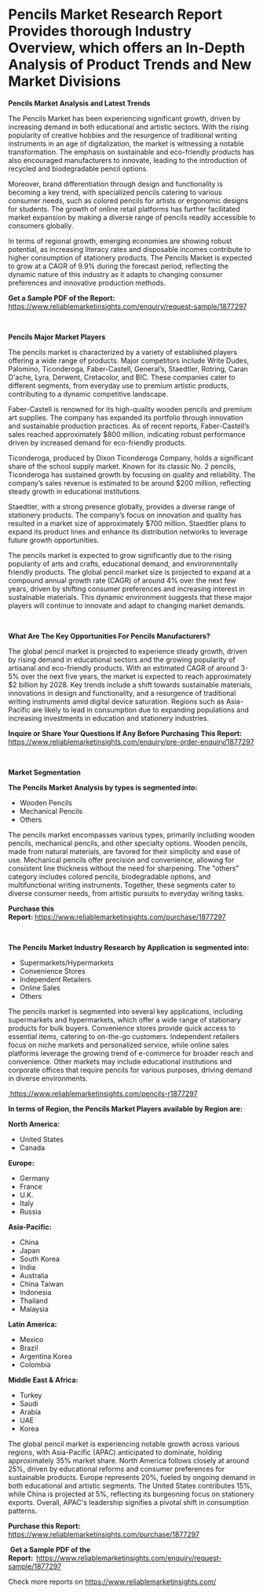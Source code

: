 <p><h1>Pencils Market Research Report Provides thorough Industry Overview, which offers an In-Depth Analysis of Product Trends and New Market Divisions</h1></p><p><strong>Pencils Market Analysis and Latest Trends</strong></p>
<p><p>The Pencils Market has been experiencing significant growth, driven by increasing demand in both educational and artistic sectors. With the rising popularity of creative hobbies and the resurgence of traditional writing instruments in an age of digitalization, the market is witnessing a notable transformation. The emphasis on sustainable and eco-friendly products has also encouraged manufacturers to innovate, leading to the introduction of recycled and biodegradable pencil options. </p><p>Moreover, brand differentiation through design and functionality is becoming a key trend, with specialized pencils catering to various consumer needs, such as colored pencils for artists or ergonomic designs for students. The growth of online retail platforms has further facilitated market expansion by making a diverse range of pencils readily accessible to consumers globally.</p><p>In terms of regional growth, emerging economies are showing robust potential, as increasing literacy rates and disposable incomes contribute to higher consumption of stationery products. The Pencils Market is expected to grow at a CAGR of 9.9% during the forecast period, reflecting the dynamic nature of this industry as it adapts to changing consumer preferences and innovative production methods.</p></p>
<p><strong>Get a Sample PDF of the Report:&nbsp;</strong> <a href="https://www.reliablemarketinsights.com/enquiry/request-sample/1877297?utm_campaign=2206&utm_medium=2&utm_source=Github&utm_content=ia&utm_term=07022025&utm_id=pencils">https://www.reliablemarketinsights.com/enquiry/request-sample/1877297</a></p>
<p>&nbsp;</p>
<p><strong>Pencils Major Market Players</strong></p>
<p><p>The pencils market is characterized by a variety of established players offering a wide range of products. Major competitors include Write Dudes, Palomino, Ticonderoga, Faber-Castell, General’s, Staedtler, Rotring, Caran D'ache, Lyra, Derwent, Cretacolor, and BIC. These companies cater to different segments, from everyday use to premium artistic products, contributing to a dynamic competitive landscape.</p><p>Faber-Castell is renowned for its high-quality wooden pencils and premium art supplies. The company has expanded its portfolio through innovation and sustainable production practices. As of recent reports, Faber-Castell’s sales reached approximately $800 million, indicating robust performance driven by increased demand for eco-friendly products.</p><p>Ticonderoga, produced by Dixon Ticonderoga Company, holds a significant share of the school supply market. Known for its classic No. 2 pencils, Ticonderoga has sustained growth by focusing on quality and reliability. The company’s sales revenue is estimated to be around $200 million, reflecting steady growth in educational institutions.</p><p>Staedtler, with a strong presence globally, provides a diverse range of stationery products. The company’s focus on innovation and quality has resulted in a market size of approximately $700 million. Staedtler plans to expand its product lines and enhance its distribution networks to leverage future growth opportunities.</p><p>The pencils market is expected to grow significantly due to the rising popularity of arts and crafts, educational demand, and environmentally friendly products. The global pencil market size is projected to expand at a compound annual growth rate (CAGR) of around 4% over the next few years, driven by shifting consumer preferences and increasing interest in sustainable materials. This dynamic environment suggests that these major players will continue to innovate and adapt to changing market demands.</p></p>
<p>&nbsp;</p>
<p><strong>What Are The Key Opportunities For Pencils Manufacturers?</strong></p>
<p><p>The global pencil market is projected to experience steady growth, driven by rising demand in educational sectors and the growing popularity of artisanal and eco-friendly products. With an estimated CAGR of around 3-5% over the next five years, the market is expected to reach approximately $2 billion by 2028. Key trends include a shift towards sustainable materials, innovations in design and functionality, and a resurgence of traditional writing instruments amid digital device saturation. Regions such as Asia-Pacific are likely to lead in consumption due to expanding populations and increasing investments in education and stationery industries.</p></p>
<p><strong>Inquire or Share Your Questions If Any Before Purchasing This Report:</strong> <a href="https://www.reliablemarketinsights.com/enquiry/pre-order-enquiry/1877297?utm_campaign=2206&utm_medium=2&utm_source=Github&utm_content=ia&utm_term=07022025&utm_id=pencils">https://www.reliablemarketinsights.com/enquiry/pre-order-enquiry/1877297</a></p>
<p>&nbsp;</p>
<p><strong>Market Segmentation</strong></p>
<p><strong>The Pencils Market Analysis by types is segmented into:</strong></p>
<p><ul><li>Wooden Pencils</li><li>Mechanical Pencils</li><li>Others</li></ul></p>
<p><p>The pencils market encompasses various types, primarily including wooden pencils, mechanical pencils, and other specialty options. Wooden pencils, made from natural materials, are favored for their simplicity and ease of use. Mechanical pencils offer precision and convenience, allowing for consistent line thickness without the need for sharpening. The "others" category includes colored pencils, biodegradable options, and multifunctional writing instruments. Together, these segments cater to diverse consumer needs, from artistic pursuits to everyday writing tasks.</p></p>
<p><strong>Purchase this Report:&nbsp;</strong><a href="https://www.reliablemarketinsights.com/purchase/1877297?utm_campaign=2206&utm_medium=2&utm_source=Github&utm_content=ia&utm_term=07022025&utm_id=pencils">https://www.reliablemarketinsights.com/purchase/1877297</a></p>
<p>&nbsp;</p>
<p><strong>The Pencils Market Industry Research by Application is segmented into:</strong></p>
<p><ul><li>Supermarkets/Hypermarkets</li><li>Convenience Stores</li><li>Independent Retailers</li><li>Online Sales</li><li>Others</li></ul></p>
<p><p>The pencils market is segmented into several key applications, including supermarkets and hypermarkets, which offer a wide range of stationary products for bulk buyers. Convenience stores provide quick access to essential items, catering to on-the-go customers. Independent retailers focus on niche markets and personalized service, while online sales platforms leverage the growing trend of e-commerce for broader reach and convenience. Other markets may include educational institutions and corporate offices that require pencils for various purposes, driving demand in diverse environments.</p></p>
<p><a href="https://www.reliablemarketinsights.com/pencils-r1877297?utm_campaign=2206&utm_medium=2&utm_source=Github&utm_content=ia&utm_term=07022025&utm_id=pencils">&nbsp;https://www.reliablemarketinsights.com/pencils-r1877297</a></p>
<p><strong>In terms of Region, the Pencils Market Players available by Region are:</strong></p>
<p>
    <p> <strong> North America: </strong>
        <ul>
            <li>United States</li>
            <li>Canada</li>
        </ul>
        </p> 
    <p> <strong> Europe: </strong>
        <ul>
            <li>Germany</li>
            <li>France</li>
            <li>U.K.</li>
            <li>Italy</li>
            <li>Russia</li>
        </ul>
        </p> 
    <p> <strong> Asia-Pacific: </strong>
        <ul>
            <li>China</li>
            <li>Japan</li>
            <li>South Korea</li>
            <li>India</li>
            <li>Australia</li>
            <li>China Taiwan</li>
            <li>Indonesia</li>
            <li>Thailand</li>
            <li>Malaysia</li>
        </ul>
        </p> 
    <p> <strong> Latin America: </strong>
        <ul>
            <li>Mexico</li>
            <li>Brazil</li>
            <li>Argentina Korea</li>
            <li>Colombia</li>
        </ul>
        </p> 
    <p> <strong> Middle East & Africa: </strong>
        <ul>
            <li>Turkey</li>
            <li>Saudi</li>
            <li>Arabia</li>
            <li>UAE</li>
            <li>Korea</li>
        </ul>
    </p>
    </p>
<p><p>The global pencil market is experiencing notable growth across various regions, with Asia-Pacific (APAC) anticipated to dominate, holding approximately 35% market share. North America follows closely at around 25%, driven by educational reforms and consumer preferences for sustainable products. Europe represents 20%, fueled by ongoing demand in both educational and artistic segments. The United States contributes 15%, while China is projected at 5%, reflecting its burgeoning focus on stationery exports. Overall, APAC's leadership signifies a pivotal shift in consumption patterns.</p></p>
<p><strong>Purchase this Report: </strong><a href="https://www.reliablemarketinsights.com/purchase/1877297?utm_campaign=2206&utm_medium=2&utm_source=Github&utm_content=ia&utm_term=07022025&utm_id=pencils">https://www.reliablemarketinsights.com/purchase/1877297</a></p>
<p>&nbsp;<strong>Get a Sample PDF of the Report:&nbsp;&nbsp;</strong><a href="https://www.reliablemarketinsights.com/enquiry/request-sample/1877297?utm_campaign=2206&utm_medium=2&utm_source=Github&utm_content=ia&utm_term=07022025&utm_id=pencils">https://www.reliablemarketinsights.com/enquiry/request-sample/1877297</a></p>
<p><strong></strong></p>
<p>Check more reports on <a href="https://www.reliablemarketinsights.com/?utm_campaign=2206&utm_medium=2&utm_source=Github&utm_content=ia&utm_term=07022025&utm_id=pencils">https://www.reliablemarketinsights.com/</a></p>